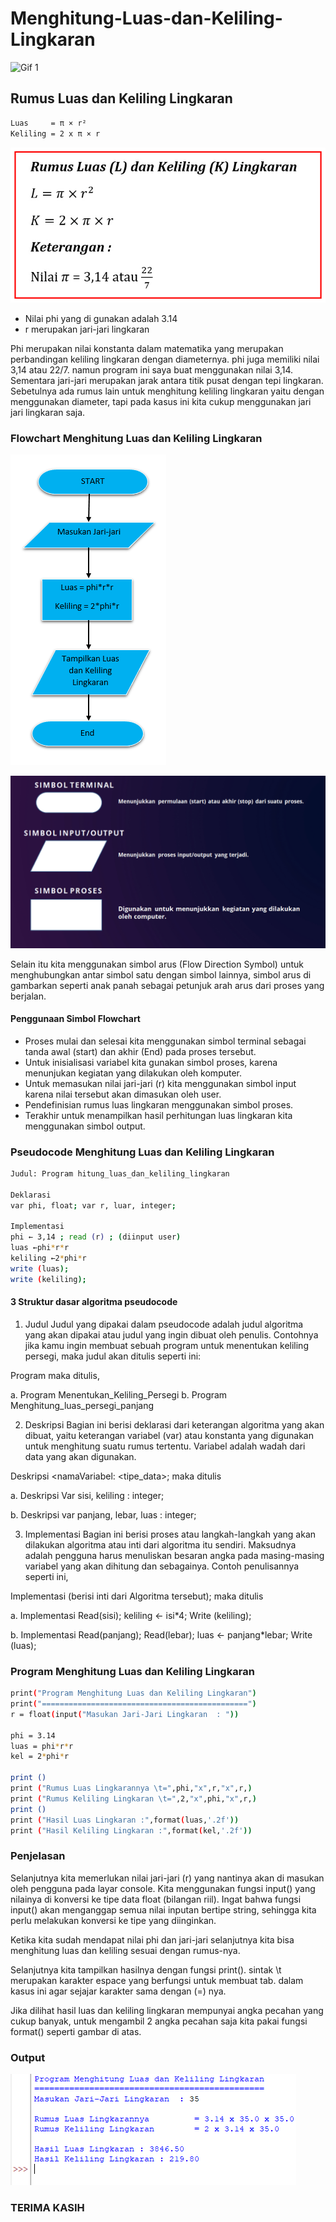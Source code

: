 # Menghitung-Luas-dan-Keliling-Lingkaran

![Gif 1](screenshoot/gif1)

## Rumus Luas dan Keliling Lingkaran

```bash
Luas     = π × r²
Keliling = 2 x π × r
```

![IMG 1](screenshoot/ss1.jpg)

- Nilai phi yang di gunakan adalah 3.14
- r merupakan jari-jari lingkaran

Phi merupakan nilai konstanta dalam matematika yang merupakan perbandingan keliling lingkaran dengan diameternya. phi juga memiliki nilai 3,14 atau 22/7. namun program ini saya buat menggunakan nilai 3,14. Sementara jari-jari merupakan jarak antara titik pusat dengan tepi lingkaran. Sebetulnya ada rumus lain untuk menghitung keliling lingkaran yaitu dengan menggunakan diameter, tapi pada kasus ini kita cukup menggunakan jari jari lingkaran saja.

### Flowchart Menghitung Luas dan Keliling Lingkaran

![IMG 2](screenshoot/ss2.png)

![IMG 4](screenshoot/ss4.png)

Selain itu kita menggunakan simbol arus (Flow Direction Symbol) untuk menghubungkan antar simbol satu dengan simbol lainnya, simbol arus di gambarkan seperti anak panah sebagai petunjuk arah arus dari proses yang berjalan.

#### Penggunaan Simbol Flowchart
- Proses mulai dan selesai kita menggunakan simbol terminal sebagai tanda awal (start) dan akhir (End) pada proses tersebut.
- Untuk inisialisasi variabel kita gunakan simbol proses, karena menunjukan kegiatan yang dilakukan oleh komputer.
- Untuk memasukan nilai jari-jari (r) kita menggunakan simbol input karena nilai tersebut akan dimasukan oleh user.
- Pendefinisian rumus luas lingkaran menggunakan simbol proses.
- Terakhir untuk menampilkan hasil perhitungan luas lingkaran kita menggunakan simbol output.

### Pseudocode Menghitung Luas dan Keliling Lingkaran

```bash
Judul: Program hitung_luas_dan_keliling_lingkaran

Deklarasi
var phi, float; var r, luar, integer;

Implementasi
phi ← 3,14 ; read (r) ; (diinput user)
luas ←phi*r*r
keliling ←2*phi*r
write (luas);
write (keliling);
```

#### 3 Struktur dasar algoritma pseudocode

1. Judul
Judul yang dipakai dalam pseudocode adalah judul algoritma yang akan dipakai atau judul yang ingin dibuat oleh penulis. Contohnya jika kamu ingin membuat sebuah program untuk menentukan keliling persegi, maka judul akan ditulis seperti ini:

Program <NamaProgram> maka ditulis,

a. Program Menentukan_Keliling_Persegi
b. Program Menghitung_luas_persegi_panjang

2. Deskripsi
Bagian ini berisi deklarasi dari keterangan algoritma yang akan dibuat, yaitu keterangan variabel (var) atau konstanta yang digunakan untuk menghitung suatu rumus tertentu. Variabel adalah wadah dari data yang akan digunakan.

Deskripsi <namaVariabel: <tipe_data>; maka ditulis

a. Deskripsi 
Var sisi, keliling : integer;

b. Deskripsi
var panjang, lebar, luas : integer;

3. Implementasi
Bagian ini berisi proses atau langkah-langkah yang akan dilakukan algoritma atau inti dari algoritma itu sendiri. Maksudnya adalah pengguna harus menuliskan besaran angka pada masing-masing variabel yang akan dihitung dan sebagainya. Contoh penulisannya seperti ini, 

Implementasi (berisi inti dari Algoritma tersebut); maka ditulis

a. Implementasi
    Read(sisi);
    keliling ← isi*4; 
    Write (keliling); 

b. Implementasi
    Read(panjang);
    Read(lebar);
    luas ← panjang*lebar;
    Write (luas);
    
### Program Menghitung Luas dan Keliling Lingkaran

```bash
print("Program Menghitung Luas dan Keliling Lingkaran")
print("==============================================")
r = float(input("Masukan Jari-Jari Lingkaran  : "))

phi = 3.14
luas = phi*r*r
kel = 2*phi*r

print ()
print ("Rumus Luas Lingkarannya \t=",phi,"x",r,"x",r,)
print ("Rumus Keliling Lingkaran \t=",2,"x",phi,"x",r,)
print ()
print ("Hasil Luas Lingkaran :",format(luas,'.2f'))
print ("Hasil Keliling Lingkaran :",format(kel,'.2f'))
```

### Penjelasan

Selanjutnya kita memerlukan nilai jari-jari (r) yang nantinya akan di masukan oleh pengguna pada layar console. Kita menggunakan fungsi input() yang nilainya di konversi ke tipe data float (bilangan riil). Ingat bahwa fungsi input() akan menganggap semua nilai inputan bertipe string, sehingga kita perlu melakukan konversi ke tipe yang diinginkan.

Ketika kita sudah mendapat nilai phi dan jari-jari selanjutnya kita bisa menghitung luas dan keliling sesuai dengan rumus-nya.

Selanjutnya kita tampilkan hasilnya dengan fungsi print(). sintak \t merupakan karakter espace yang berfungsi untuk membuat tab. dalam kasus ini agar sejajar karakter sama dengan (=) nya.

Jika dilihat hasil luas dan keliling lingkaran mempunyai angka pecahan yang cukup banyak, untuk mengambil 2 angka pecahan saja kita pakai fungsi format() seperti gambar di atas.

### Output

![IMG 3](screenshoot/ss3.png)

### TERIMA KASIH